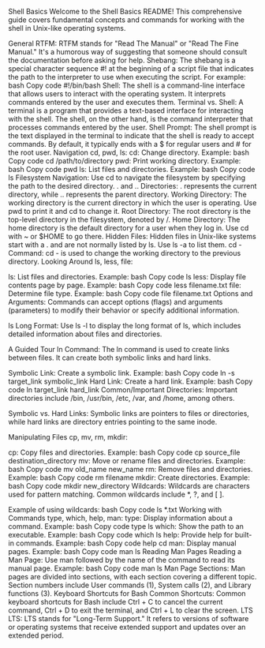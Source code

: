 Shell Basics
Welcome to the Shell Basics README! This comprehensive guide covers fundamental concepts and commands for working with the shell in Unix-like operating systems.

General
RTFM: RTFM stands for "Read The Manual" or "Read The Fine Manual." It's a humorous way of suggesting that someone should consult the documentation before asking for help.
Shebang: The shebang is a special character sequence #! at the beginning of a script file that indicates the path to the interpreter to use when executing the script. For example:
bash
Copy code
#!/bin/bash
Shell: The shell is a command-line interface that allows users to interact with the operating system. It interprets commands entered by the user and executes them.
Terminal vs. Shell: A terminal is a program that provides a text-based interface for interacting with the shell. The shell, on the other hand, is the command interpreter that processes commands entered by the user.
Shell Prompt: The shell prompt is the text displayed in the terminal to indicate that the shell is ready to accept commands. By default, it typically ends with a $ for regular users and # for the root user.
Navigation
cd, pwd, ls:
cd: Change directory. Example:
bash
Copy code
cd /path/to/directory
pwd: Print working directory. Example:
bash
Copy code
pwd
ls: List files and directories. Example:
bash
Copy code
ls
Filesystem Navigation: Use cd to navigate the filesystem by specifying the path to the desired directory.
. and .. Directories: . represents the current directory, while .. represents the parent directory.
Working Directory: The working directory is the current directory in which the user is operating. Use pwd to print it and cd to change it.
Root Directory: The root directory is the top-level directory in the filesystem, denoted by /.
Home Directory: The home directory is the default directory for a user when they log in. Use cd with ~ or $HOME to go there.
Hidden Files: Hidden files in Unix-like systems start with a . and are not normally listed by ls. Use ls -a to list them.
cd - Command: cd - is used to change the working directory to the previous directory.
Looking Around
ls, less, file:

ls: List files and directories. Example:
bash
Copy code
ls
less: Display file contents page by page. Example:
bash
Copy code
less filename.txt
file: Determine file type. Example:
bash
Copy code
file filename.txt
Options and Arguments: Commands can accept options (flags) and arguments (parameters) to modify their behavior or specify additional information.

ls Long Format: Use ls -l to display the long format of ls, which includes detailed information about files and directories.

A Guided Tour
ln Command: The ln command is used to create links between files. It can create both symbolic links and hard links.

Symbolic Link: Create a symbolic link. Example:
bash
Copy code
ln -s target_link symbolic_link
Hard Link: Create a hard link. Example:
bash
Copy code
ln target_link hard_link
Common/Important Directories: Important directories include /bin, /usr/bin, /etc, /var, and /home, among others.

Symbolic vs. Hard Links: Symbolic links are pointers to files or directories, while hard links are directory entries pointing to the same inode.

Manipulating Files
cp, mv, rm, mkdir:

cp: Copy files and directories. Example:
bash
Copy code
cp source_file destination_directory
mv: Move or rename files and directories. Example:
bash
Copy code
mv old_name new_name
rm: Remove files and directories. Example:
bash
Copy code
rm filename
mkdir: Create directories. Example:
bash
Copy code
mkdir new_directory
Wildcards: Wildcards are characters used for pattern matching. Common wildcards include *, ?, and [ ].

Example of using wildcards:
bash
Copy code
ls *.txt
Working with Commands
type, which, help, man:
type: Display information about a command. Example:
bash
Copy code
type ls
which: Show the path to an executable. Example:
bash
Copy code
which ls
help: Provide help for built-in commands. Example:
bash
Copy code
help cd
man: Display manual pages. Example:
bash
Copy code
man ls
Reading Man Pages
Reading a Man Page: Use man followed by the name of the command to read its manual page.
Example:
bash
Copy code
man ls
Man Page Sections: Man pages are divided into sections, with each section covering a different topic. Section numbers include User commands (1), System calls (2), and Library functions (3).
Keyboard Shortcuts for Bash
Common Shortcuts: Common keyboard shortcuts for Bash include Ctrl + C to cancel the current command, Ctrl + D to exit the terminal, and Ctrl + L to clear the screen.
LTS
LTS: LTS stands for "Long-Term Support." It refers to versions of software or operating systems that receive extended support and updates over an extended period.

